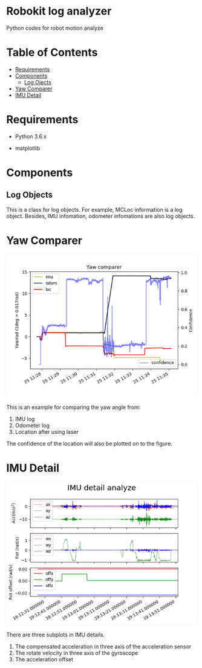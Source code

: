 # Robokit log analyzer
Python codes for robot motion analyze

# Table of Contents

   * [Requirements](#Requirements)
   * [Components](#Components)
      * [Log Ojects](#log-objects)
   * [Yaw Comparer](#yaw-comparer)
   * [IMU Detail](#imu-detail)

# Requirements

- Python 3.6.x

- matplotlib

# Components
## Log Objects
This is a class for log objects.
For example, MCLoc information is a log object. Besides, IMU infomation, odometer infomations are also log objects.

# Yaw Comparer

![example](https://github.com/XiaoxingChen/rbkloganalizer/blob/master/yawcomparer/compareEx.png)

This is an example for comparing the yaw angle from:
1. IMU log
2. Odometer log
3. Location after using laser

The confidence of the location will also be plotted on to the figure.

# IMU Detail

![example](https://github.com/XiaoxingChen/rbkloganalizer/blob/master/imudetail/detailEx.png)

There are three subplots in IMU details.
1. The compensated acceleration in three axis of the acceleration sensor
2. The rotate velocity in three axis of the gyroscope
3. The acceleration offset

